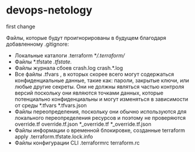 # devops-netology
first change

Файлы, которые будут проигнорированы в будущем благодаря добавленному .gitignore:
-  Локальные каталоги .terraform 
**/.terraform/*
-  Файлы
*.tfstate
*.tfstate.*
- Файлы журнала сбоев
crash.log
crash.*.log
- Все файлы .tfvars , в которых скорее всего могут содержаться конфиденциальные данные, такие как: пароли, закрытые ключи, или любые другие секреты.  Они не должны являться частью контроля версий поскольку они являются точками данных, которые потенциально конфиденциальны и могут изменяться в зависимости от среды
*.tfvars
*.tfvars.json
- Файлы переопределения, поскольку они обычно используются для локального переопределения ресурсов и поэтому не проверяются
override.tf
override.tf.json
*_override.tf
*_override.tf.json
- Файлы информации о временной блокировке, созданные terraform apply
.terraform.tfstate.lock.info
- Файлы конфигурации CLI 
.terraformrc
terraform.rc

